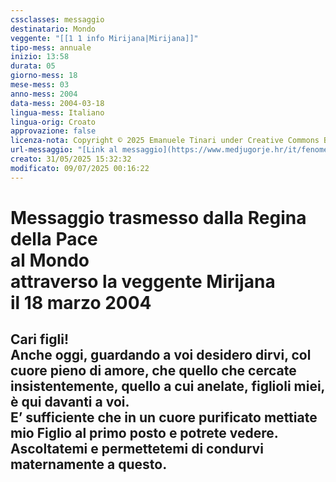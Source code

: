 ```yaml
---
cssclasses: messaggio
destinatario: Mondo
veggente: "[[1 1 info Mirijana|Mirijana]]"
tipo-mess: annuale
inizio: 13:58
durata: 05
giorno-mess: 18
mese-mess: 03
anno-mess: 2004
data-mess: 2004-03-18
lingua-mess: Italiano
lingua-orig: Croato
approvazione: false
licenza-nota: Copyright © 2025 Emanuele Tinari under Creative Commons BY-NC-SA 4.0 https://creativecommons.org/licenses/by-nc-sa/4.0/
url-messaggio: "[Link al messaggio](https://www.medjugorje.hr/it/fenomeno-di-medjugorje/apparizioni-annuali/)"
creato: 31/05/2025 15:32:32
modificato: 09/07/2025 00:16:22
---
```


# Messaggio trasmesso dalla Regina della Pace<br>al Mondo<br>attraverso la veggente Mirijana<br>il 18 marzo 2004

## Cari figli!<br>Anche oggi, guardando a voi desidero dirvi, col cuore pieno di amore, che quello che cercate insistentemente, quello a cui anelate, figlioli miei, è qui davanti a voi.<br>E’ sufficiente che in un cuore purificato mettiate mio Figlio al primo posto e potrete vedere.<br>Ascoltatemi e permettetemi di condurvi maternamente a questo.

